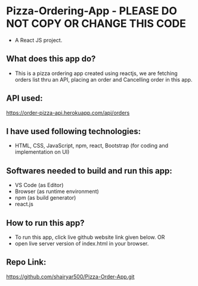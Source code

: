 # Pizza-Ordering-App - PLEASE DO NOT COPY OR CHANGE THIS CODE
- A React JS project.

## What does this app do?
- This is a pizza ordering app created using reactjs, we are fetching orders list thru an API, placing an order and Cancelling order in this app.

## API used:
 https://order-pizza-api.herokuapp.com/api/orders

## I have used following technologies:
- HTML, CSS, JavaScript, npm, react, Bootstrap (for coding and implementation on UI)

## Softwares needed to build and run this app:
- VS Code (as Editor)
- Browser (as runtime environment)
- npm (as build generator)
- react.js

## How to run this app?
- To run this app, click live github website link given below.
OR
- open live server version of index.html in your browser.

## Repo Link:
https://github.com/shairyar500/Pizza-Order-App.git
